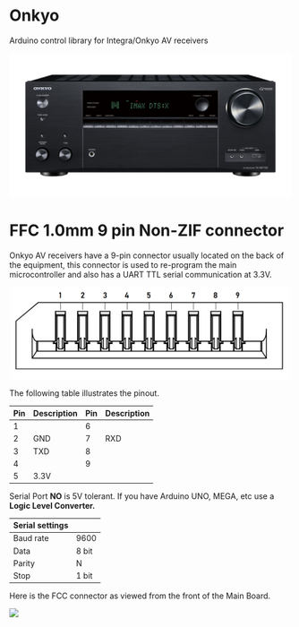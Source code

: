 # Onkyo
Arduino control library for Integra/Onkyo AV receivers

<p align="center"><img src=/img/onkyo.jpg width="700"></p>

# FFC 1.0mm 9 pin Non-ZIF connector

Onkyo AV receivers have a 9-pin connector usually located on the back of the equipment, this connector is used to re-program the main microcontroller and also has a UART TTL serial communication at 3.3V.

<p align="center"><img src=/img/FCC1MM9PNZ.png width="500"></p>

The following table illustrates the pinout.

|Pin|Description|Pin|Description|
|---|---|---|---|
|1||6||
|2|GND|7|RXD|
|3|TXD|8||
|4||9||
|5|3.3V|||

Serial Port **NO** is 5V tolerant. If you have Arduino UNO, MEGA, etc use a **Logic Level Converter.**

|Serial settings||
|---|---|
|Baud rate|9600|
|Data|8 bit|
|Parity|N|
|Stop|1 bit|

Here is the FCC connector as viewed from the front of the Main Board.

<img src=/images/DE-15-M.jpg width="200">

